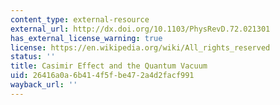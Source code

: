 ```yaml
---
content_type: external-resource
external_url: http://dx.doi.org/10.1103/PhysRevD.72.021301
has_external_license_warning: true
license: https://en.wikipedia.org/wiki/All_rights_reserved
status: ''
title: Casimir Effect and the Quantum Vacuum
uid: 26416a0a-6b41-4f5f-be47-2a4d2facf991
wayback_url: ''
---
```

